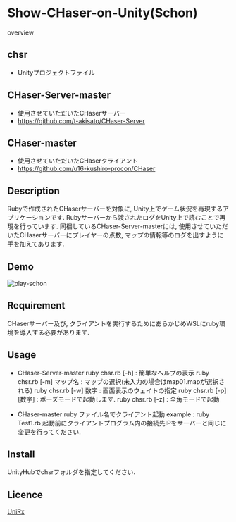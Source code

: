 Show-CHaser-on-Unity(Schon)
====

overview
## chsr
* Unityプロジェクトファイル
## CHaser-Server-master
* 使用させていただいたCHaserサーバー
* https://github.com/t-akisato/CHaser-Server
## CHaser-master
* 使用させていただいたCHaserクライアント
* https://github.com/u16-kushiro-procon/CHaser

## Description
Rubyで作成されたCHaserサーバーを対象に, Unity上でゲーム状況を再現するアプリケーションです. 
Rubyサーバーから渡されたログをUnity上で読むことで再現を行っています. 
同梱しているCHaser-Server-masterには, 使用させていただいたCHaserサーバーにプレイヤーの点数, マップの情報等のログを出すように手を加えてあります. 

## Demo
![play-schon](https://user-images.githubusercontent.com/15669383/72806547-c1a91280-3c98-11ea-9192-5863e911f2c8.gif)

## Requirement
CHaserサーバー及び, クライアントを実行するためにあらかじめWSLにruby環境を導入する必要があります. 

## Usage
* CHaser-Server-master
ruby chsr.rb [-h] : 簡単なヘルプの表示
ruby chsr.rb [-m] マップ名 : マップの選択(未入力の場合はmap01.mapが選択される)
ruby chsr.rb [-w] 数字 : 画面表示のウェイトの指定
ruby chsr.rb [-p] [数字] : ポーズモードで起動します. 
ruby chsr.rb [-z] : 全角モードで起動

* CHaser-master
ruby ファイル名でクライアント起動
example : ruby Test1.rb
起動前にクライアントプログラム内の接続先IPをサーバーと同じに変更を行ってください.

## Install
UnityHubでchsrフォルダを指定してください. 

## Licence
[UniRx](https://github.com/neuecc/UniRx/blob/master/LICENSE)
